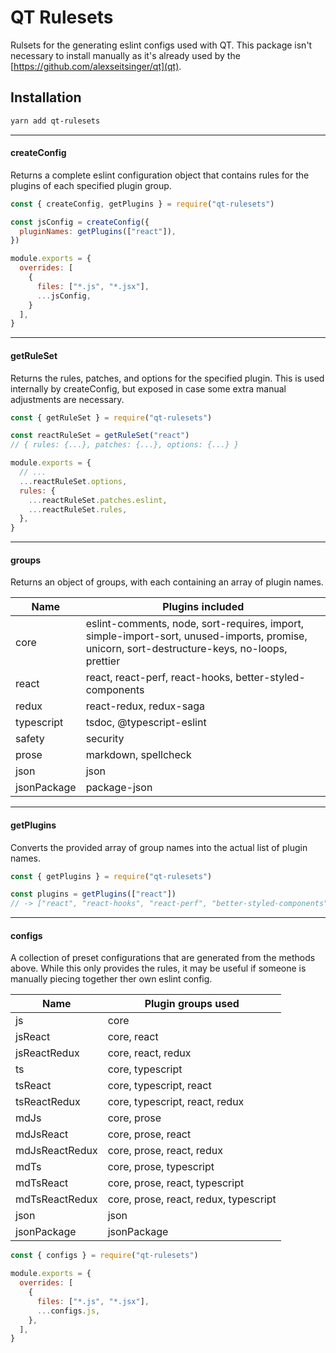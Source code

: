 # QT Rulesets

Rulsets for the generating eslint configs used with QT. This package isn't necessary to install manually as it's already used by the [https://github.com/alexseitsinger/qt](qt).

## Installation

```bash
yarn add qt-rulesets
```

***

#### createConfig

Returns a complete eslint configuration object that contains rules for the plugins of each specified plugin group.

```javascript
const { createConfig, getPlugins } = require("qt-rulesets")

const jsConfig = createConfig({
  pluginNames: getPlugins(["react"]),
})

module.exports = {
  overrides: [
    {
      files: ["*.js", "*.jsx"],
      ...jsConfig,
    }
  ],
}
```

---

#### getRuleSet

Returns the rules, patches, and options for the specified plugin. This is used internally by createConfig, but exposed in case some extra manual adjustments are necessary.

```javascript
const { getRuleSet } = require("qt-rulesets")

const reactRuleSet = getRuleSet("react")
// { rules: {...}, patches: {...}, options: {...} }

module.exports = {
  // ...
  ...reactRuleSet.options,
  rules: {
    ...reactRuleSet.patches.eslint,
    ...reactRuleSet.rules,
  },
}
```

---

#### groups

Returns an object of groups, with each containing an array of plugin names.

Name        | Plugins included
---         | ---
core        | eslint-comments, node, sort-requires, import, simple-import-sort, unused-imports, promise, unicorn, sort-destructure-keys, no-loops, prettier
react       | react, react-perf, react-hooks, better-styled-components
redux       | react-redux, redux-saga
typescript  | tsdoc, @typescript-eslint
safety      | security
prose       | markdown, spellcheck
json        | json
jsonPackage | package-json

---

#### getPlugins

Converts the provided array of group names into the actual list of plugin names.

```javascript
const { getPlugins } = require("qt-rulesets")

const plugins = getPlugins(["react"])
// -> ["react", "react-hooks", "react-perf", "better-styled-components"]
```

---

#### configs

A collection of preset configurations that are generated from the methods above. While this only provides the rules, it may be useful if someone is manually piecing together
ther own eslint config.

Name           | Plugin groups used
---            | ---
js             | core
jsReact        | core, react
jsReactRedux   | core, react, redux
ts             | core, typescript
tsReact        | core, typescript, react
tsReactRedux   | core, typescript, react, redux
mdJs           | core, prose
mdJsReact      | core, prose, react
mdJsReactRedux | core, prose, react, redux
mdTs           | core, prose, typescript
mdTsReact      | core, prose, react, typescript
mdTsReactRedux | core, prose, react, redux, typescript
json           | json
jsonPackage    | jsonPackage

```javascript
const { configs } = require("qt-rulesets")

module.exports = {
  overrides: [
    {
      files: ["*.js", "*.jsx"],
      ...configs.js,
    },
  ],
}
```

